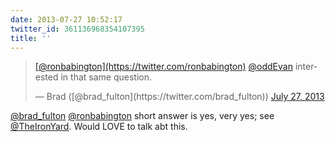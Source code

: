 ```yaml
---
date: 2013-07-27 10:52:17
twitter_id: 361136968354107395
title: ''
---
```


<blockquote class="twitter-tweet"><p lang="en" dir="ltr"><a href="https://twitter.com/ronbabington?ref_src=twsrc%5Etfw">[@ronbabington](https://twitter.com/ronbabington)</a> <a href="https://twitter.com/oddEvan?ref_src=twsrc%5Etfw">@oddEvan</a> interested in that same question.</p>&mdash; Brad ([@brad_fulton](https://twitter.com/brad_fulton)) <a href="https://twitter.com/brad_fulton/status/361132233106526209?ref_src=twsrc%5Etfw">July 27, 2013</a></blockquote>
<script async src="https://platform.twitter.com/widgets.js" charset="utf-8"></script>

[@brad_fulton](https://twitter.com/brad_fulton) [@ronbabington](https://twitter.com/ronbabington) short answer is yes, very yes; see [@TheIronYard](https://twitter.com/TheIronYard). Would LOVE to talk abt this.
